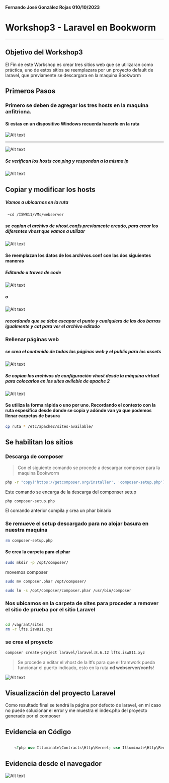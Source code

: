  **Fernando José González Rojas**             **010/10/2023**

# Workshop3 - Laravel en Bookworm  
 --- 
## Objetivo del Workshop3
El Fin de este Workshop es crear tres sitios web que se utilizaran como práctica, uno de estos sitios se reemplazara por un proyecto default de laravel, que previamente se descargara en la maquina Bookworm
## Primeros Pasos
 
 ### Primero se deben de agregar los tres hosts en la maquina anfitriona.
#### Si estas en un dispositivo Windows recuerda hacerlo en la ruta 

![Alt text](images/evidencia.PNG)

---
 ![Alt text](images/evidencia01.PNG)
 ##### Se verifican los hosts con ping y respondan a la misma ip
 ![Alt text](images/evidencia10.png)
## Copiar y modificar los hosts
 ##### Vamos a ubicarnos en la ruta 
 ```bash
  ~cd /ISW811/VMs/webserver
 ```
  ##### se copian el archivo de vhost.confs previamente creado, para crear los diferentes vhost que vamos a utilizar
![Alt text](images/evidencia02.PNG)

#### Se reemplazan los datos de los archivos.conf con las dos siguientes maneras 

##### Editando a travez de code 
![Alt text](images/evidencia04.PNG)
##### o
![Alt text](images/evidencia03.PNG)
##### recordando que se debe escapar el punto y cualquiera de las dos barras igualmente y cat para ver el archivo editado

### Rellenar páginas web 
##### se crea el contenido de todas las páginas web y el public para los assets 
![Alt text](images/evidencia08.PNG)

##### Se copian  los archivos de configuración vhost desde la máquina virtual para colocarlos en los sites avileble de apache 2
![Alt text](images/evidencia06.PNG)

#### Se utiliza la forma rápida o uno por uno. Recordando el contexto con la ruta espesifica desde donde se copia y adónde van ya que podemos llenar carpetas de basura 
```bash
cp ruta * /etc/apache2/sites-available/
```
 ## Se habilitan los sitios
 ### Descarga de composer 
>Con el siguiente comando se procede a descargar composer para la maquina Bookworm
```bash
php -r "copy('https://getcomposer.org/installer', 'composer-setup.php');"
```
Este comando se encarga de la descarga del componser setup

```bash
php composer-setup.php
```
El comando anterior compila y crea un phar binario

### Se remueve el setup descargado para no alojar basura en nuestra maquina
```bash
rm composer-setup.php
```

#### Se crea la carpeta para el phar
```bash
sudo mkdir -p /opt/composer/
```

movemos composer
```bash
sudo mv composer.phar /opt/composer/
```

```bash
sudo ln -s /opt/composer/composer.phar /usr/bin/composer
```

### Nos ubicamos en la carpeta de sites para proceder a remover el sitio de prueba por el sitio Laravel
```bash 

cd /vagrant/sites
rm -r lfts.isw811.xyz
```
 ### se crea el proyecto 
 ```bash
 composer create-project laravel/laravel:8.6.12 lfts.isw811.xyz
 ```

  >Se procede a editar el vhost de la ltfs para que el framwork pueda funcionar el puerto indicado, esto en la ruta **cd webserver/confs**!
  

 ![Alt text](evidencia07.png)
## Visualización del proyecto Laravel 
Como resultado final se tendrá la página por defecto de laravel, en mi caso no puede solucionar el error y me muestra el index.php del proyecto generado por el composer 

## Evidencia en Código
```php

    <?php use Illuminate\Contracts\Http\Kernel; use Illuminate\Http\Request; define('LARAVEL_START', microtime(true)); /* |-------------------------------------------------------------------------- | Check If The Application Is Under Maintenance |-------------------------------------------------------------------------- | | If the application is in maintenance / demo mode via the "down" command | we will load this file so that any pre-rendered content can be shown | instead of starting the framework, which could cause an exception. | */ if (file_exists($maintenance = __DIR__.'/../storage/framework/maintenance.php')) { require $maintenance; } /* |-------------------------------------------------------------------------- | Register The Auto Loader |-------------------------------------------------------------------------- | | Composer provides a convenient, automatically generated class loader for | this application. We just need to utilize it! We'll simply require it | into the script here so we don't need to manually load our classes. | */ require __DIR__.'/../vendor/autoload.php'; /* |-------------------------------------------------------------------------- | Run The Application |-------------------------------------------------------------------------- | | Once we have the application, we can handle the incoming request using | the application's HTTP kernel. Then, we will send the response back | to this client's browser, allowing them to enjoy our application. | */ $app = require_once __DIR__.'/../bootstrap/app.php'; $kernel = $app->make(Kernel::class); $response = $kernel->handle( $request = Request::capture() )->send(); $kernel->terminate($request, $response);
```
## Evidencia desde el navegador
![Alt text](evidencia09.png)

